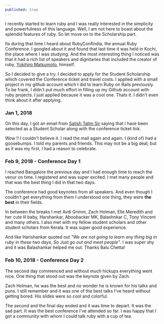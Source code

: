 ```yaml
---
published: true
---
```


I recently started to learn ruby and I was really interested in the simplicity and powerfulness of this language. Well, I am not here to boast about the splendid features of ruby.  So let move on to the Scholarship part.

Its during that time I heard about RubyConfIndia, the annual Ruby Conference. I googled about it and found that last time it was held in Kochi, the place where I was studying. And the most interesting thing I noticed was that it had a rich list of speakers and dignitaries that included the creator of ruby, [Yukihiro Matsumoto](https://twitter.com/yukihiro_matz "Yukihiro Matsumoto Twitter"), himself.

So I decided to give a try. I decided to apply for the Student Scholarship which covered the Conference ticket and travel costs. I applied with a small project in my github account which I did to learn Ruby on Rails previously. To be frank, I didn't put much effort in filling up my Github account with ruby projects. I just applied because it was a cool one. Thats it. I didn't even think about it after applying.

### Jan 1, 2018

On this day, I got an email from [Satish Talim Sir](https://twitter.com/indianguru) saying that I have been selected as a Student Scholar along with the conference ticket link.

Wow !!  I couldn't believe it. I read the mail again and again. I (kind of) had a goosebumps. I told my parents and friends. This may not be a big deal, but as it was my first, I had a reason to celebrate.

### Feb 9, 2018 - Conference Day 1

I reached Bangalore the previous day and I had enough time to reach the venur on time. I registered and was super excited. I met many people and that was the best thing I did in that two days.

The conference had good keynotes from all speakers. And even though I couldn't get everything from them I understood one thing, they were **the best** in their fields.

In between the breaks I met Avdi Grimm, Zach Holman, Elle Meredith and her cute lil baby, Harshankar, Aboobacker MK, Balashnkar C, Tony Vincent and many others. I also met with my fellow student scholars and other student scholars from Kerala. It was super good experience.

And like Harishankar quoted out _"We are not going to learn any thing big in ruby in these two days, So Just go out and meet people"_. 
I was super shy and it was Balashankar helped me out. Thanks Balu Chetta!


### Feb 10, 2018 - Conference Day 2

The second day commenced and without much hickups everything went nice. One thing that stood out was the keynote given by Zach.

Zach Holman, he was the best and no wonder he is known for his talks and puns. I still remember and it was one of the best talks I've heard without getting bored. His slides were so cool and colorful.

The second and the final day ended and it was time to depart. It was the sad part. It was the best conference I've attended so far. I was happy that I got a community with whom I could talk ruby with a cup of tea.
